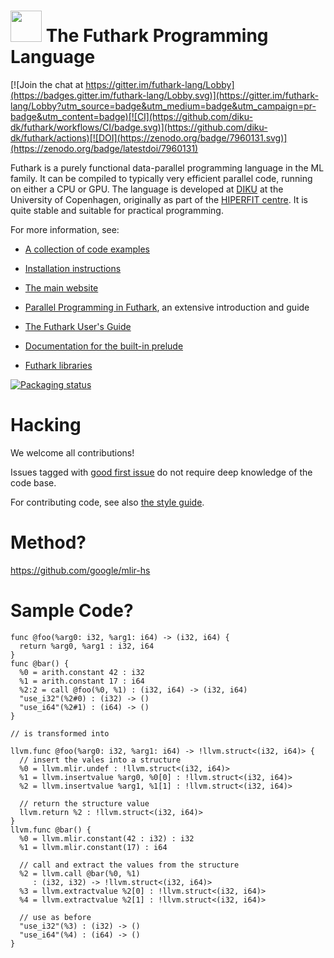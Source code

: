 <img src="assets/logo.svg" height="50px"/> The Futhark Programming Language
==========

[![Join the chat at https://gitter.im/futhark-lang/Lobby](https://badges.gitter.im/futhark-lang/Lobby.svg)](https://gitter.im/futhark-lang/Lobby?utm_source=badge&utm_medium=badge&utm_campaign=pr-badge&utm_content=badge)[![CI](https://github.com/diku-dk/futhark/workflows/CI/badge.svg)](https://github.com/diku-dk/futhark/actions)[![DOI](https://zenodo.org/badge/7960131.svg)](https://zenodo.org/badge/latestdoi/7960131)

Futhark is a purely functional data-parallel programming language in
the ML family.  It can be compiled to typically very efficient
parallel code, running on either a CPU or GPU.  The language is
developed at [DIKU](http://diku.dk) at the University of Copenhagen,
originally as part of the [HIPERFIT centre](http://hiperfit.dk).  It
is quite stable and suitable for practical programming.

For more information, see:

* [A collection of code examples](https://futhark-lang.org/examples.html)

* [Installation instructions](http://futhark.readthedocs.io/en/latest/installation.html)

* [The main website](http://futhark-lang.org)

* [Parallel Programming in
  Futhark](https://futhark-book.readthedocs.io/en/latest/), an
  extensive introduction and guide

* [The Futhark User's Guide](http://futhark.readthedocs.io)

* [Documentation for the built-in prelude](https://futhark-lang.org/docs/prelude)

* [Futhark libraries](https://futhark-lang.org/pkgs/)

[![Packaging status](https://repology.org/badge/vertical-allrepos/futhark.svg)](https://repology.org/project/futhark/versions)

Hacking
=======

We welcome all contributions!

Issues tagged with [good first
issue](https://github.com/diku-dk/futhark/issues?q=is%3Aissue+is%3Aopen+label%3A%22good+first+issue%22)
do not require deep knowledge of the code base.

For contributing code, see also [the style guide](STYLE.md).

Method?
=======

https://github.com/google/mlir-hs

Sample Code?
============
    func @foo(%arg0: i32, %arg1: i64) -> (i32, i64) {
      return %arg0, %arg1 : i32, i64
    }
    func @bar() {
      %0 = arith.constant 42 : i32
      %1 = arith.constant 17 : i64
      %2:2 = call @foo(%0, %1) : (i32, i64) -> (i32, i64)
      "use_i32"(%2#0) : (i32) -> ()
      "use_i64"(%2#1) : (i64) -> ()
    }

    // is transformed into

    llvm.func @foo(%arg0: i32, %arg1: i64) -> !llvm.struct<(i32, i64)> {
      // insert the vales into a structure
      %0 = llvm.mlir.undef : !llvm.struct<(i32, i64)>
      %1 = llvm.insertvalue %arg0, %0[0] : !llvm.struct<(i32, i64)>
      %2 = llvm.insertvalue %arg1, %1[1] : !llvm.struct<(i32, i64)>

      // return the structure value
      llvm.return %2 : !llvm.struct<(i32, i64)>
    }
    llvm.func @bar() {
      %0 = llvm.mlir.constant(42 : i32) : i32
      %1 = llvm.mlir.constant(17) : i64

      // call and extract the values from the structure
      %2 = llvm.call @bar(%0, %1)
         : (i32, i32) -> !llvm.struct<(i32, i64)>
      %3 = llvm.extractvalue %2[0] : !llvm.struct<(i32, i64)>
      %4 = llvm.extractvalue %2[1] : !llvm.struct<(i32, i64)>

      // use as before
      "use_i32"(%3) : (i32) -> ()
      "use_i64"(%4) : (i64) -> ()
    }
